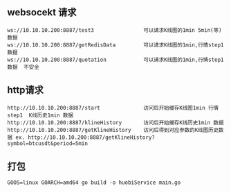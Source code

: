 ## websocekt 请求

    ws://10.10.10.200:8887/test3                可以请求K线图的1min 5min(等) 数据
    ws://10.10.10.200:8887/getRedisData         可以请求K线图的1min,行情step1 数据
    ws://10.10.10.200:8887/quotation            可以请求K线图的1min,行情step1 数据  不安全

## http请求

    http://10.10.10.200:8887/start              访问后开始缓存K线图1min 行情step1  K线历史1min 数据
    http://10.10.10.200:8887/klineHistory       访问后开始缓存K线历史1min 数据
    http://10.10.10.200:8887/getKlineHistory    访问后得到对应参数的K线图历史数据 ex. http://10.10.10.200:8887/getKlineHistory?symbol=btcusdt&period=5min

## 打包

```shell
GOOS=linux GOARCH=amd64 go build -o huobiService main.go
```